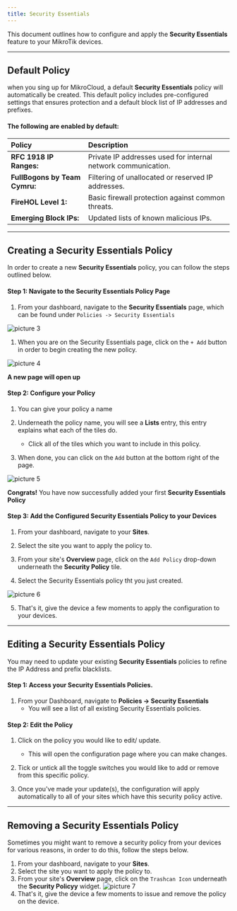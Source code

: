 ```yaml
---
title: Security Essentials
---
```

This document outlines how to configure and apply the **Security Essentials** feature to your MikroTik devices.

<!-- ## Introduction
Setting up Security Policies is a crucial to protecting your network and devices. MikroCloud provides a variety of customizable built-in features that allow you to block and or restrict malicious traffic.

#### 1. Understanding Security Essentials

MikroCloud offers several key security features to protect your network:
* **RFC 1918 IP Ranges:** Private IP addresses used for internal network communication.
* **FullBogons by Team Cymru:** Filtering of unallocated or reserved IP addresses.
* **FireHOL Level 1:** Basic firewall protection against common threats.
* **Emerging Block IPs:** Updated lists of known malicious IPs.
* **Compromised IPs:** Identifies and blocks IPs associated with compromised systems.
* **Feodo Tracker:** Tracks and blocks botnets and banking trojans.
* **CINS Score by Sentinel IPS:** Rates the threat level of IP addresses.
* **DOH and DOT:** Secure DNS queries using encryption.
* **TOR:** Options for managing anonymous traffic.
* **AlienVault Reputation Block List:** Blocks IPs with a known malicious reputation.

:::Note
Each of these options can be configured to enhance your network's security posture, should you need more information, please refer to [this](/documentation/resources/security-essentials-overview) page.
::: -->
---
## Default Policy
when you sing up for MikroCloud, a default **Security Essentials** policy will automatically be created. This default policy includes pre-configured settings that ensures protection and a default block list of IP addresses and prefixes.

#### The following are enabled by default:
| Policy                        | Description                                                   |
| :---------------------------- | :------------------------------------------------------------ |
| **RFC 1918 IP Ranges:**       | Private IP addresses used for internal network communication. |
| **FullBogons by Team Cymru:** | Filtering of unallocated or reserved IP addresses.            |
| **FireHOL Level 1:**          | Basic firewall protection against common threats.             |
| **Emerging Block IPs:**       | Updated lists of known malicious IPs.                         |

---
## Creating a Security Essentials Policy
In order to create a new **Security Essentials** policy, you can follow the steps outlined below.

#### Step 1: Navigate to the Security Essentials Policy Page
1. From your dashboard, navigate to the **Security Essentials** page, which can be found under `Policies -> Security Essentials`

<!-- Inser image -->
![picture 3](https://cdn.mkcld.io/9f9f8fdd86b33c8e822836fb272e3511310535ac8a41219f793fb4c0d146b66e.png)  


1. When you are on the Security Essentials page, click on the `+ Add` button in order to begin creating the new policy.

<!-- Insert image -->
![picture 4](https://cdn.mkcld.io/1b0f88afdd21442f44a0d1d7a7aac60945f5a105bfb7d571f781b809b6a80c86.png)  

**A new page will open up**

#### Step 2: Configure your Policy
1. You can give your policy a name

2. Underneath the policy name, you will see a **Lists** entry, this entry explains what each of the tiles do.
   * Click all of the tiles which you want to include in this policy.


3. When done, you can click on the `Add` button at the bottom right of the page.
<!-- inert image -->
![picture 5](https://cdn.mkcld.io/0cc32bed8eb01a6079d512f562934a7773b4781a4d5d11b93398b5b80802b575.png)  

**Congrats!** You have now successfully added your first **Security Essentials Policy**

#### Step 3: Add the Configured Security Essentials Policy to your Devices
1. From your dashboard, navigate to your **Sites**.
2. Select the site you want to apply the policy to.
3. From your site's **Overview** page, click on the `Add Policy` drop-down underneath the **Security Policy** tile.

4. Select the Security Essentials policy tht you just created.
<!-- insert image -->
![picture 6](https://cdn.mkcld.io/7dd2c15c487f91a7bad68e291d0b32da39de14a87e3d84f6a648018977229b23.png)  

5. That's it, give the device a few moments to apply the configuration to your devices.

---
## Editing a Security Essentials Policy
You may need to update your existing **Security Essentials** policies to refine the IP Address and prefix blacklists.


#### Step 1: Access your Security Essentials Policies.
1. From your Dashboard, navigate to **Policies -> Security Essentials**
    * You will see a list of all existing Security Essentials policies.

#### Step 2: Edit the Policy
1. Click on the policy you would like to edit/ update.
    * This will open the configuration page where you can make changes.

2. Tick or untick all the toggle switches you would like to add or remove from this specific policy.

3. Once you've made your update(s), the configuration will apply automatically to all of your sites which have this security policy active.

---
## Removing a Security Essentials Policy
Sometimes you might want to remove a security policy from your devices for various reasons, in order to do this, follow the steps below.

1. From your dashboard, navigate to your **Sites**.
2. Select the site you want to apply the policy to.
3. From your site's **Overview** page, click on the `Trashcan Icon` underneath the **Security Policyy** widget.
    ![picture 7](https://cdn.mkcld.io/62dae494e2d59a8c69555c7fc2f07ff368bec82297f7055a96a00844612918fd.png)  
4. That's it, give the device a few moments to issue and remove the policy on the device.

